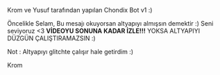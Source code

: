 
Krom ve Yusuf tarafından yapılan Chondix Bot v1 :)

Öncelikle Selam,
Bu mesajı okuyorsan altyapıyı almışsın demektir :)
Seni seviyoruz <3
**VİDEOYU SONUNA KADAR İZLE!!!**
YOKSA ALTYAPIYI DÜZGÜN ÇALIŞTIRAMAZSIN :)

Not : Altyapıyı glitchte çalışır hale getirdim :)

Krom
